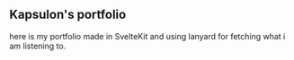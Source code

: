 ## Kapsulon's portfolio

here is my portfolio made in SvelteKit and using lanyard for fetching what i am listening to.

